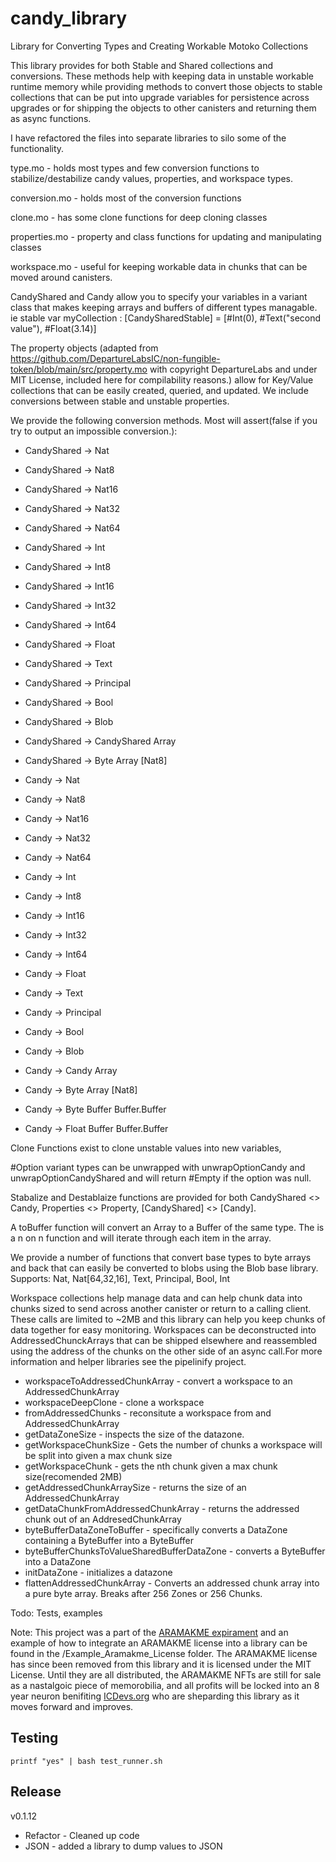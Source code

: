 # candy_library
Library for Converting Types and Creating Workable Motoko Collections

This library provides for both Stable and Shared collections and conversions.  These methods help with keeping data in unstable workable runtime memory while providing methods to convert those objects to stable collections that can be put into upgrade variables for persistence across upgrades or for shipping the objects to other canisters and returning them as async functions. 

I have refactored the files into separate libraries to silo some of the functionality.

type.mo - holds most types and few conversion functions to stabilize/destabilize candy values, properties, and workspace types.

conversion.mo - holds most of the conversion functions

clone.mo - has some clone functions for deep cloning classes

properties.mo - property and class functions for updating and manipulating classes

workspace.mo - useful for keeping workable data in chunks that can be moved around canisters.

CandyShared and Candy allow you to specify your variables in a variant class that makes keeping arrays and buffers of different types managable.  ie stable var myCollection : [CandySharedStable] = [#Int(0), #Text("second value"), #Float(3.14)]

The property objects (adapted from https://github.com/DepartureLabsIC/non-fungible-token/blob/main/src/property.mo with copyright DepartureLabs and under MIT License, included here for compilability reasons.) allow for Key/Value collections that can be easily created, queried, and updated.  We include conversions between stable and unstable properties.

We provide the following conversion methods.  Most will assert(false if you try to output an impossible conversion.):

* CandyShared -> Nat
* CandyShared -> Nat8
* CandyShared -> Nat16
* CandyShared -> Nat32
* CandyShared -> Nat64
* CandyShared -> Int
* CandyShared -> Int8
* CandyShared -> Int16
* CandyShared -> Int32
* CandyShared -> Int64
* CandyShared -> Float
* CandyShared -> Text
* CandyShared -> Principal
* CandyShared -> Bool
* CandyShared -> Blob
* CandyShared -> CandyShared Array
* CandyShared -> Byte Array [Nat8]

* Candy -> Nat
* Candy -> Nat8
* Candy -> Nat16
* Candy -> Nat32
* Candy -> Nat64
* Candy -> Int
* Candy -> Int8
* Candy -> Int16
* Candy -> Int32
* Candy -> Int64
* Candy -> Float
* Candy -> Text
* Candy -> Principal
* Candy -> Bool
* Candy -> Blob
* Candy -> Candy Array
* Candy -> Byte Array [Nat8]
* Candy -> Byte Buffer Buffer.Buffer<Nat8>
* Candy -> Float Buffer Buffer.Buffer<Float>

Clone Functions exist to clone unstable values into new variables, 

#Option variant types can be unwrapped with unwrapOptionCandy and unwrapOptionCandyShared and will return #Empty if the option was null.

Stabalize and Destablaize functions are provided for both CandyShared <> Candy, Properties <> Property, [CandyShared] <> [Candy].

A toBuffer function will convert an Array to a Buffer of the same type.  The is a n on n function and will iterate through each item in the array.

We provide a number of functions that convert base types to byte arrays and back that can easily be converted to blobs using the Blob base library.  Supports: Nat, Nat[64,32,16], Text, Principal, Bool, Int

Workspace collections help manage data and can help chunk data into chunks sized to send across another canister or return to a calling client.  These calls are limited to ~2MB and this library can help you keep chunks of data together for easy monitoring. Workspaces can be deconstructed into AddressedChunckArrays that can be shipped elsewhere and reassembled using the address of the chunks on the other side of an async call.For more information and helper libraries see the pipelinify project. 

* workspaceToAddressedChunkArray - convert a workspace to an AddressedChunkArray
* workspaceDeepClone - clone a workspace
* fromAddressedChunks - reconsitute a workspace from and AddressedChunkArray
* getDataZoneSize - inspects the size of the datazone. 
* getWorkspaceChunkSize - Gets the number of chunks a workspace will be split into given a max chunk size
* getWorkspaceChunk - gets the nth chunk given a max chunk size(recomended 2MB)
* getAddressedChunkArraySize - returns the size of an AddressedChunkArray
* getDataChunkFromAddressedChunkArray - returns the addressed chunk out of an AddresedChunkArray
* byteBufferDataZoneToBuffer - specifically converts a DataZone containing a ByteBuffer into a ByteBuffer
* byteBufferChunksToValueSharedBufferDataZone - converts a ByteBuffer into a DataZone
* initDataZone - initializes a datazone
* flattenAddressedChunkArray - Converts an addressed chunk array into a pure byte array. Breaks after 256 Zones or 256 Chunks.

Todo: Tests, examples

Note: This project was a part of the [ARAMAKME expirament](https://hwqwz-ryaaa-aaaai-aasoa-cai.raw.ic0.app/) and an example of how to integrate an ARAMAKME license into a library can be found in the /Example_Aramakme_License folder.  The ARAMAKME license has since been removed from this library and it is licensed under the MIT License.  Until they are all distributed, the ARAMAKME NFTs are still for sale as a nastalgoic piece of memorobilia, and all profits will be locked into an 8 year neuron benifiting [ICDevs.org](https://icdevs.org) who are sheparding this library as it moves forward and improves.


## Testing

    printf "yes" | bash test_runner.sh

## Release

v0.1.12

* Refactor - Cleaned up code
* JSON - added a library to dump values to JSON


